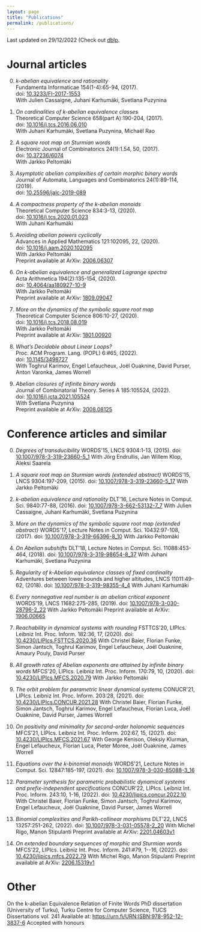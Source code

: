 ```yaml
---
layout: page
title: "Publications"
permalink: /publications/
---
```

Last updated on 29/12/2022 (Check out [dblp](https://dblp.uni-trier.de/pid/180/5763.html).
# Journal articles 

0. *k-abelian equivalence and rationality*  
Fundamenta Informaticae 154(1-4):65-94, (2017).  
doi: [10.3233/FI-2017-1553](https://dx.doi.org/10.3233/FI-2017-1553)    
 With Julien Cassaigne, Juhani Karhumäki, Svetlana Puzynina

0. *On cardinalities of k-abelian equivalence classes*  
Theoretical Computer Science 658(part A):190-204, (2017).  
doi: [10.1016/j.tcs.2016.06.010](https://dx.doi.org/10.1016/j.tcs.2016.06.010)    
 With Juhani Karhumäki, Svetlana Puzynina, Michaël Rao

0. *A square root map on Sturmian words*  
Electronic Journal of Combinatorics 24(1):1.54, 50, (2017).  
doi: [10.37236/6074](https://dx.doi.org/10.37236/6074)    
 With Jarkko Peltomäki

0. *Asymptotic abelian complexities of certain morphic binary words*  
Journal of Automata, Languages and Combinatorics 24(1):89-114, (2019).  
doi: [10.25596/jalc-2019-089](https://dx.doi.org/10.25596/jalc-2019-089)  

0. *A compactness property of the k-abelian monoids*  
Theoretical Computer Science 834:3-13, (2020).  
doi: [10.1016/j.tcs.2020.01.023](https://dx.doi.org/10.1016/j.tcs.2020.01.023)    
 With Juhani Karhumäki

0. *Avoiding abelian powers cyclically*  
Advances in Applied Mathematics 121:102095, 22, (2020).  
doi: [10.1016/j.aam.2020.102095](https://dx.doi.org/10.1016/j.aam.2020.102095)    
 With Jarkko Peltomäki  
Preprint available at ArXiv: [2006.06307](https://arxiv.org/abs/2006.06307)

0. *On k-abelian equivalence and generalized Lagrange spectra*  
Acta Arithmetica 194(2):135-154, (2020).  
doi: [10.4064/aa180927-10-9](https://dx.doi.org/10.4064/aa180927-10-9)    
 With Jarkko Peltomäki  
Preprint available at ArXiv: [1809.09047](https://arxiv.org/abs/1809.09047)

0. *More on the dynamics of the symbolic square root map*  
Theoretical Computer Science 806:10-27, (2020).  
doi: [10.1016/j.tcs.2018.08.019](https://dx.doi.org/10.1016/j.tcs.2018.08.019)    
 With Jarkko Peltomäki  
Preprint available at ArXiv: [1801.00920](https://arxiv.org/abs/1801.00920)

0. *What’s Decidable about Linear Loops?*  
Proc. ACM Program. Lang. (POPL) 6:#65, (2022).  
doi: [10.1145/3498727](https://dx.doi.org/10.1145/3498727)    
 With Toghrul Karimov, Engel Lefaucheux, Joël Ouaknine, David Purser, Anton Varonka, James Worrell

0. *Abelian closures of infinite binary words*  
Journal of Combinatorial Theory. Series A 185:105524, (2022).  
doi: [10.1016/j.jcta.2021.105524](https://dx.doi.org/10.1016/j.jcta.2021.105524)    
 With Svetlana Puzynina  
Preprint available at ArXiv: [2008.08125](https://arxiv.org/abs/2008.08125)

# Conference articles and similar 

0. *Degrees of transducibility*
WORDS'15, LNCS 9304:1-13, (2015).
doi: [10.1007/978-3-319-23660-5_1](https://dx.doi.org/10.1007/978-3-319-23660-5_1)
With Jörg Endrullis, Jan Willem Klop, Aleksi Saarela

0. *A square root map on Sturmian words (extended abstract)*
WORDS'15, LNCS 9304:197-209, (2015).
doi: [10.1007/978-3-319-23660-5_17](https://dx.doi.org/10.1007/978-3-319-23660-5_17)
With Jarkko Peltomäki

0. *k-abelian equivalence and rationality*
DLT'16, Lecture Notes in Comput. Sci. 9840:77-88, (2016).
doi: [10.1007/978-3-662-53132-7_7](https://dx.doi.org/10.1007/978-3-662-53132-7_7)
With Julien Cassaigne, Juhani Karhumäki, Svetlana Puzynina

0. *More on the dynamics of the symbolic square root map (extended abstract)*
WORDS'17, Lecture Notes in Comput. Sci. 10432:97-108, (2017).
doi: [10.1007/978-3-319-66396-8_10](https://dx.doi.org/10.1007/978-3-319-66396-8_10)
With Jarkko Peltomäki

0. *On Abelian subshifts*
DLT'18, Lecture Notes in Comput. Sci. 11088:453-464, (2018).
doi: [10.1007/978-3-319-98654-8_37](https://dx.doi.org/10.1007/978-3-319-98654-8_37)
With Juhani Karhumäki, Svetlana Puzynina

0. *Regularity of k-Abelian equivalence classes of fixed cardinality*
Adventures between lower bounds and higher altitudes, LNCS 11011:49-62, (2018).
doi: [10.1007/978-3-319-98355-4_4](https://dx.doi.org/10.1007/978-3-319-98355-4_4)
With Juhani Karhumäki

0. *Every nonnegative real number is an abelian critical exponent*
WORDS'19, LNCS 11682:275-285, (2019).
doi: [10.1007/978-3-030-28796-2_22](https://dx.doi.org/10.1007/978-3-030-28796-2_22)
With Jarkko Peltomäki
Preprint available at ArXiv: [1906.00665](https://arxiv.org/abs/1906.00665)

0. *Reachability in dynamical systems with rounding*
FSTTCS'20, LIPIcs. Leibniz Int. Proc. Inform. 182:36, 17, (2020).
doi: [10.4230/LIPIcs.FSTTCS.2020.36](https://dx.doi.org/10.4230/LIPIcs.FSTTCS.2020.36)
With Christel Baier, Florian Funke, Simon Jantsch, Toghrul Karimov, Engel Lefaucheux, Joël Ouaknine, Amaury Pouly, David Purser

0. *All growth rates of Abelian exponents are attained by infinite binary words*
MFCS'20, LIPIcs. Leibniz Int. Proc. Inform. 170:79, 10, (2020).
doi: [10.4230/LIPIcs.MFCS.2020.79](https://dx.doi.org/10.4230/LIPIcs.MFCS.2020.79)
With Jarkko Peltomäki

0. *The orbit problem for parametric linear dynamical systems*
CONUCR'21, LIPIcs. Leibniz Int. Proc. Inform. 203:28, (2021).
doi: [10.4230/LIPIcs.CONCUR.2021.28](https://dx.doi.org/10.4230/LIPIcs.CONCUR.2021.28)
With Christel Baier, Florian Funke, Simon Jantsch, Toghrul Karimov, Engel Lefaucheux, Florian Luca, Joël Ouaknine, David Purser, James Worrell

0. *On positivity and minimality for second-order holonomic sequences*
MFCS'21, LIPIcs. Leibniz Int. Proc. Inform. 202:67, 15, (2021).
doi: [10.4230/LIPIcs.MFCS.2021.67](https://dx.doi.org/10.4230/LIPIcs.MFCS.2021.67)
With George Kenison, Oleksiy Klurman, Engel Lefaucheux, Florian Luca, Pieter Moree, Joël Ouaknine, James Worrell

0. *Equations over the k-binomial monoids*
WORDS'21, Lecture Notes in Comput. Sci. 12847:185-197, (2021).
doi: [10.1007/978-3-030-85088-3_16](https://dx.doi.org/10.1007/978-3-030-85088-3_16)

0. *Parameter synthesis for parametric probabilistic dynamical systems and prefix-independent specifications*
CONCUR'22, LIPIcs. Leibniz Int. Proc. Inform. 243:10, 1-16, (2022).
doi: [10.4230/lipics.concur.2022.10](https://dx.doi.org/10.4230/lipics.concur.2022.10)
With Christel Baier, Florian Funke, Simon Jantsch, Toghrul Karimov, Engel Lefaucheux, Joël Ouaknine, David Purser, James Worrell

0. *Binomial complexities and Parikh-collinear morphisms*
DLT'22, LNCS 13257:251-262, (2022).
doi: [10.1007/978-3-031-05578-2_20](https://dx.doi.org/10.1007/978-3-031-05578-2_20)
With Michel Rigo, Manon Stipulanti
Preprint available at ArXiv: [2201.04603v1](https://arxiv.org/abs/2201.04603v1)

0. *On extended boundary sequences of morphic and Sturmian words*
MFCS'22, LIPIcs. Leibniz Int. Proc. Inform. 241:#79, 1--16, (2022).
doi: [10.4230/lipics.mfcs.2022.79](https://dx.doi.org/10.4230/lipics.mfcs.2022.79)
With Michel Rigo, Manon Stipulanti
Preprint available at ArXiv: [2206.15319v1](https://arxiv.org/abs/2206.15319v1)

# Other
On the k-abelian Equivalence Relation of Finite Words
PhD dissertation (University of Turku), Turku Centre for Computer Science, TUCS Dissertations vol. 241
Available at: https://urn.fi/URN:ISBN:978-952-12-3837-6
Accepted with honours
